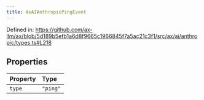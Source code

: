 ```yaml
---
title: AxAIAnthropicPingEvent
---
```


Defined in: https://github.com/ax-llm/ax/blob/5d189b5efb1a6d8f9665c1966845f7a5ac21c3f1/src/ax/ai/anthropic/types.ts#L218

## Properties

| Property | Type |
| :------ | :------ |
| <a id="type"></a> `type` | `"ping"` |
